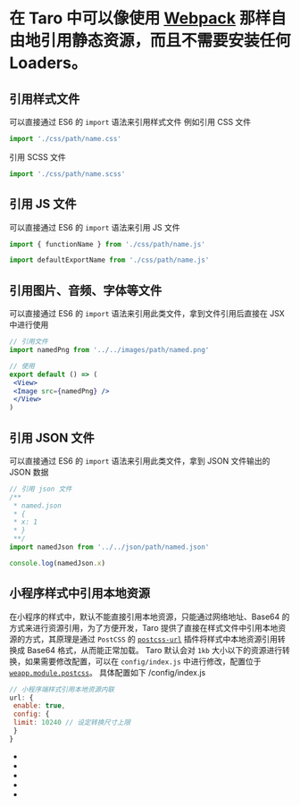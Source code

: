# 在 Taro 中可以像使用 [Webpack](https://webpack.js.org/) 那样自由地引用静态资源，而且不需要安装任何 Loaders。
## 引用样式文件[​](static-reference.html#引用样式文件)
可以直接通过 ES6 的 `import` 语法来引用样式文件
例如引用 CSS 文件
```jsx
import './css/path/name.css'
```

引用 SCSS 文件
```jsx
import './css/path/name.scss'
```

## 引用 JS 文件[​](static-reference.html#引用-js-文件)
可以直接通过 ES6 的 `import` 语法来引用 JS 文件
```jsx
import { functionName } from './css/path/name.js'

import defaultExportName from './css/path/name.js'
```

## 引用图片、音频、字体等文件[​](static-reference.html#引用图片音频字体等文件)
可以直接通过 ES6 的 `import` 语法来引用此类文件，拿到文件引用后直接在 JSX 中进行使用
```jsx
// 引用文件
import namedPng from '../../images/path/named.png'

// 使用
export default () => (
 <View>
 <Image src={namedPng} />
 </View>
)
```

## 引用 JSON 文件[​](static-reference.html#引用-json-文件)
可以直接通过 ES6 的 `import` 语法来引用此类文件，拿到 JSON 文件输出的 JSON 数据
```jsx
// 引用 json 文件
/**
 * named.json
 * {
 * x: 1
 * }
 **/
import namedJson from '../../json/path/named.json'

console.log(namedJson.x)
```

## 小程序样式中引用本地资源[​](static-reference.html#小程序样式中引用本地资源)
在小程序的样式中，默认不能直接引用本地资源，只能通过网络地址、Base64 的方式来进行资源引用，为了方便开发，Taro 提供了直接在样式文件中引用本地资源的方式，其原理是通过 `PostCSS` 的 [`postcss-url`](https://github.com/postcss/postcss-url) 插件将样式中本地资源引用转换成 Base64 格式，从而能正常加载。
Taro 默认会对 `1kb` 大小以下的资源进行转换，如果需要修改配置，可以在 `config/index.js` 中进行修改，配置位于 [`weapp.module.postcss`](config-detail.html#weappmodulepostcss)。
具体配置如下
/config/index.js
```js
// 小程序端样式引用本地资源内联
url: {
 enable: true,
 config: {
 limit: 10240 // 设定转换尺寸上限
 }
}
```

- 
- 
- 
- 
-
